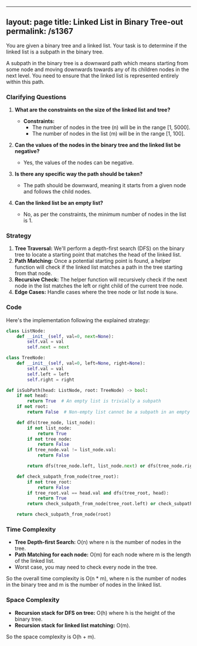 
---
layout: page
title:  Linked List in Binary Tree-out
permalink: /s1367
---
You are given a binary tree and a linked list. Your task is to determine if the linked list is a subpath in the binary tree.

A subpath in the binary tree is a downward path which means starting from some node and moving downwards towards any of its children nodes in the next level. You need to ensure that the linked list is represented entirely within this path.

### Clarifying Questions
1. **What are the constraints on the size of the linked list and tree?**
   - **Constraints:**
      - The number of nodes in the tree (n) will be in the range [1, 5000].
      - The number of nodes in the list (m) will be in the range [1, 100].

2. **Can the values of the nodes in the binary tree and the linked list be negative?**
   - Yes, the values of the nodes can be negative.

3. **Is there any specific way the path should be taken?**
   - The path should be downward, meaning it starts from a given node and follows the child nodes.

4. **Can the linked list be an empty list?**
   - No, as per the constraints, the minimum number of nodes in the list is 1.

### Strategy
1. **Tree Traversal:** We'll perform a depth-first search (DFS) on the binary tree to locate a starting point that matches the head of the linked list.
2. **Path Matching:** Once a potential starting point is found, a helper function will check if the linked list matches a path in the tree starting from that node.
3. **Recursive Check:** The helper function will recursively check if the next node in the list matches the left or right child of the current tree node.
4. **Edge Cases:** Handle cases where the tree node or list node is `None`.

### Code
Here's the implementation following the explained strategy:

```python
class ListNode:
    def __init__(self, val=0, next=None):
        self.val = val
        self.next = next

class TreeNode:
    def __init__(self, val=0, left=None, right=None):
        self.val = val
        self.left = left
        self.right = right

def isSubPath(head: ListNode, root: TreeNode) -> bool:
    if not head:
        return True  # An empty list is trivially a subpath
    if not root:
        return False  # Non-empty list cannot be a subpath in an empty tree

    def dfs(tree_node, list_node):
        if not list_node:
            return True
        if not tree_node:
            return False
        if tree_node.val != list_node.val:
            return False

        return dfs(tree_node.left, list_node.next) or dfs(tree_node.right, list_node.next)

    def check_subpath_from_node(tree_root):
        if not tree_root:
            return False
        if tree_root.val == head.val and dfs(tree_root, head):
            return True
        return check_subpath_from_node(tree_root.left) or check_subpath_from_node(tree_root.right)

    return check_subpath_from_node(root)
```

### Time Complexity
- **Tree Depth-first Search:** O(n) where n is the number of nodes in the tree.
- **Path Matching for each node:** O(m) for each node where m is the length of the linked list.
- Worst case, you may need to check every node in the tree.
  
So the overall time complexity is O(n * m), where n is the number of nodes in the binary tree and m is the number of nodes in the linked list.

### Space Complexity
- **Recursion stack for DFS on tree:** O(h) where h is the height of the binary tree.
- **Recursion stack for linked list matching:** O(m).
  
So the space complexity is O(h + m).